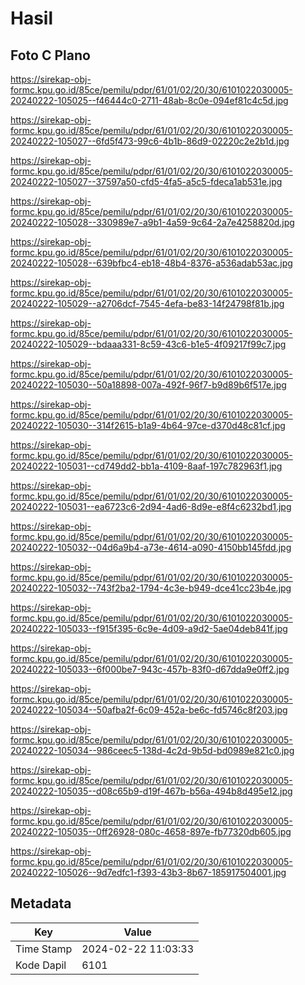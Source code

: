 # Hasil

## Foto C Plano

https://sirekap-obj-formc.kpu.go.id/85ce/pemilu/pdpr/61/01/02/20/30/6101022030005-20240222-105025--f46444c0-2711-48ab-8c0e-094ef81c4c5d.jpg

https://sirekap-obj-formc.kpu.go.id/85ce/pemilu/pdpr/61/01/02/20/30/6101022030005-20240222-105027--6fd5f473-99c6-4b1b-86d9-02220c2e2b1d.jpg

https://sirekap-obj-formc.kpu.go.id/85ce/pemilu/pdpr/61/01/02/20/30/6101022030005-20240222-105027--37597a50-cfd5-4fa5-a5c5-fdeca1ab531e.jpg

https://sirekap-obj-formc.kpu.go.id/85ce/pemilu/pdpr/61/01/02/20/30/6101022030005-20240222-105028--330989e7-a9b1-4a59-9c64-2a7e4258820d.jpg

https://sirekap-obj-formc.kpu.go.id/85ce/pemilu/pdpr/61/01/02/20/30/6101022030005-20240222-105028--639bfbc4-eb18-48b4-8376-a536adab53ac.jpg

https://sirekap-obj-formc.kpu.go.id/85ce/pemilu/pdpr/61/01/02/20/30/6101022030005-20240222-105029--a2706dcf-7545-4efa-be83-14f24798f81b.jpg

https://sirekap-obj-formc.kpu.go.id/85ce/pemilu/pdpr/61/01/02/20/30/6101022030005-20240222-105029--bdaaa331-8c59-43c6-b1e5-4f09217f99c7.jpg

https://sirekap-obj-formc.kpu.go.id/85ce/pemilu/pdpr/61/01/02/20/30/6101022030005-20240222-105030--50a18898-007a-492f-96f7-b9d89b6f517e.jpg

https://sirekap-obj-formc.kpu.go.id/85ce/pemilu/pdpr/61/01/02/20/30/6101022030005-20240222-105030--314f2615-b1a9-4b64-97ce-d370d48c81cf.jpg

https://sirekap-obj-formc.kpu.go.id/85ce/pemilu/pdpr/61/01/02/20/30/6101022030005-20240222-105031--cd749dd2-bb1a-4109-8aaf-197c782963f1.jpg

https://sirekap-obj-formc.kpu.go.id/85ce/pemilu/pdpr/61/01/02/20/30/6101022030005-20240222-105031--ea6723c6-2d94-4ad6-8d9e-e8f4c6232bd1.jpg

https://sirekap-obj-formc.kpu.go.id/85ce/pemilu/pdpr/61/01/02/20/30/6101022030005-20240222-105032--04d6a9b4-a73e-4614-a090-4150bb145fdd.jpg

https://sirekap-obj-formc.kpu.go.id/85ce/pemilu/pdpr/61/01/02/20/30/6101022030005-20240222-105032--743f2ba2-1794-4c3e-b949-dce41cc23b4e.jpg

https://sirekap-obj-formc.kpu.go.id/85ce/pemilu/pdpr/61/01/02/20/30/6101022030005-20240222-105033--f915f395-6c9e-4d09-a9d2-5ae04deb841f.jpg

https://sirekap-obj-formc.kpu.go.id/85ce/pemilu/pdpr/61/01/02/20/30/6101022030005-20240222-105033--6f000be7-943c-457b-83f0-d67dda9e0ff2.jpg

https://sirekap-obj-formc.kpu.go.id/85ce/pemilu/pdpr/61/01/02/20/30/6101022030005-20240222-105034--50afba2f-6c09-452a-be6c-fd5746c8f203.jpg

https://sirekap-obj-formc.kpu.go.id/85ce/pemilu/pdpr/61/01/02/20/30/6101022030005-20240222-105034--986ceec5-138d-4c2d-9b5d-bd0989e821c0.jpg

https://sirekap-obj-formc.kpu.go.id/85ce/pemilu/pdpr/61/01/02/20/30/6101022030005-20240222-105035--d08c65b9-d19f-467b-b56a-494b8d495e12.jpg

https://sirekap-obj-formc.kpu.go.id/85ce/pemilu/pdpr/61/01/02/20/30/6101022030005-20240222-105035--0ff26928-080c-4658-897e-fb77320db605.jpg

https://sirekap-obj-formc.kpu.go.id/85ce/pemilu/pdpr/61/01/02/20/30/6101022030005-20240222-105026--9d7edfc1-f393-43b3-8b67-185917504001.jpg


## Metadata

| Key        | Value               |
| ---------- | ------------------- |
| Time Stamp | 2024-02-22 11:03:33 |
| Kode Dapil | 6101                |



